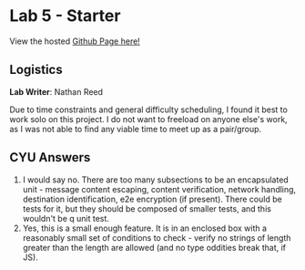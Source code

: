 # Lab 5 - Starter
View the hosted [Github Page here!](https://minater247.github.io/Lab5_Starter/expose.html)

## Logistics
**Lab Writer**: Nathan Reed

Due to time constraints and general difficulty scheduling, I found it best to work solo on this project. I do not want to freeload on anyone else's work, as I was not able to find any viable time to meet up as a pair/group.

## CYU Answers
1. I would say no. There are too many subsections to be an encapsulated unit - message content escaping, content verification, network handling, destination identification, e2e encryption (if present). There could be tests for it, but they should be composed of smaller tests, and this wouldn't be q unit test.
2. Yes, this is a small enough feature. It is in an enclosed box with a reasonably small set of conditions to check - verify no strings of length greater than the length are allowed (and no type oddities break that, if JS).
